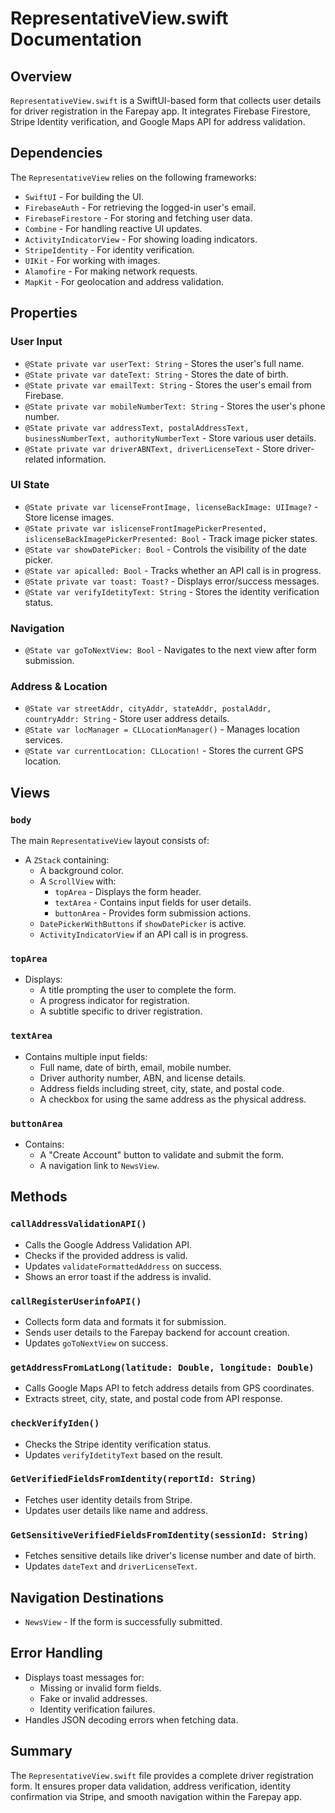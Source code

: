 # RepresentativeView.swift Documentation

## Overview
`RepresentativeView.swift` is a SwiftUI-based form that collects user details for driver registration in the Farepay app. It integrates Firebase Firestore, Stripe Identity verification, and Google Maps API for address validation.

## Dependencies
The `RepresentativeView` relies on the following frameworks:
- `SwiftUI` - For building the UI.
- `FirebaseAuth` - For retrieving the logged-in user's email.
- `FirebaseFirestore` - For storing and fetching user data.
- `Combine` - For handling reactive UI updates.
- `ActivityIndicatorView` - For showing loading indicators.
- `StripeIdentity` - For identity verification.
- `UIKit` - For working with images.
- `Alamofire` - For making network requests.
- `MapKit` - For geolocation and address validation.

## Properties

### User Input
- `@State private var userText: String` - Stores the user's full name.
- `@State private var dateText: String` - Stores the date of birth.
- `@State private var emailText: String` - Stores the user's email from Firebase.
- `@State private var mobileNumberText: String` - Stores the user's phone number.
- `@State private var addressText, postalAddressText, businessNumberText, authorityNumberText` - Store various user details.
- `@State private var driverABNText, driverLicenseText` - Store driver-related information.

### UI State
- `@State private var licenseFrontImage, licenseBackImage: UIImage?` - Store license images.
- `@State private var islicenseFrontImagePickerPresented, islicenseBackImagePickerPresented: Bool` - Track image picker states.
- `@State var showDatePicker: Bool` - Controls the visibility of the date picker.
- `@State var apicalled: Bool` - Tracks whether an API call is in progress.
- `@State private var toast: Toast?` - Displays error/success messages.
- `@State var verifyIdetityText: String` - Stores the identity verification status.

### Navigation
- `@State var goToNextView: Bool` - Navigates to the next view after form submission.

### Address & Location
- `@State var streetAddr, cityAddr, stateAddr, postalAddr, countryAddr: String` - Store user address details.
- `@State var locManager = CLLocationManager()` - Manages location services.
- `@State var currentLocation: CLLocation!` - Stores the current GPS location.

## Views

### `body`
The main `RepresentativeView` layout consists of:
- A `ZStack` containing:
  - A background color.
  - A `ScrollView` with:
    - `topArea` - Displays the form header.
    - `textArea` - Contains input fields for user details.
    - `buttonArea` - Provides form submission actions.
  - `DatePickerWithButtons` if `showDatePicker` is active.
  - `ActivityIndicatorView` if an API call is in progress.

### `topArea`
- Displays:
  - A title prompting the user to complete the form.
  - A progress indicator for registration.
  - A subtitle specific to driver registration.

### `textArea`
- Contains multiple input fields:
  - Full name, date of birth, email, mobile number.
  - Driver authority number, ABN, and license details.
  - Address fields including street, city, state, and postal code.
  - A checkbox for using the same address as the physical address.

### `buttonArea`
- Contains:
  - A "Create Account" button to validate and submit the form.
  - A navigation link to `NewsView`.

## Methods

### `callAddressValidationAPI()`
- Calls the Google Address Validation API.
- Checks if the provided address is valid.
- Updates `validateFormattedAddress` on success.
- Shows an error toast if the address is invalid.

### `callRegisterUserinfoAPI()`
- Collects form data and formats it for submission.
- Sends user details to the Farepay backend for account creation.
- Updates `goToNextView` on success.

### `getAddressFromLatLong(latitude: Double, longitude: Double)`
- Calls Google Maps API to fetch address details from GPS coordinates.
- Extracts street, city, state, and postal code from API response.

### `checkVerifyIden()`
- Checks the Stripe identity verification status.
- Updates `verifyIdetityText` based on the result.

### `GetVerifiedFieldsFromIdentity(reportId: String)`
- Fetches user identity details from Stripe.
- Updates user details like name and address.

### `GetSensitiveVerifiedFieldsFromIdentity(sessionId: String)`
- Fetches sensitive details like driver's license number and date of birth.
- Updates `dateText` and `driverLicenseText`.

## Navigation Destinations
- `NewsView` - If the form is successfully submitted.

## Error Handling
- Displays toast messages for:
  - Missing or invalid form fields.
  - Fake or invalid addresses.
  - Identity verification failures.
- Handles JSON decoding errors when fetching data.

## Summary
The `RepresentativeView.swift` file provides a complete driver registration form. It ensures proper data validation, address verification, identity confirmation via Stripe, and smooth navigation within the Farepay app.


